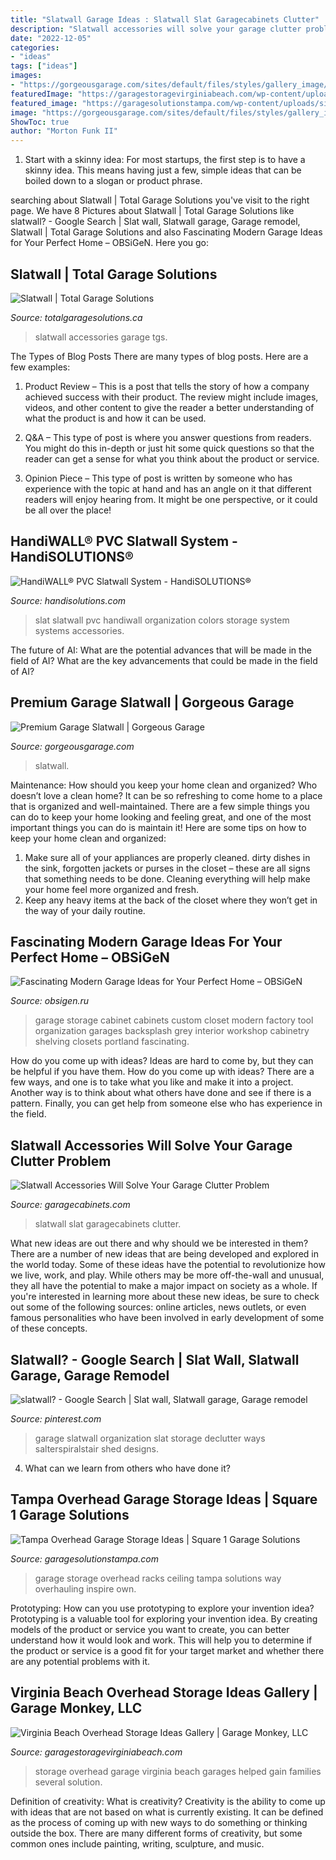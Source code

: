 ```yaml
---
title: "Slatwall Garage Ideas : Slatwall Slat Garagecabinets Clutter"
description: "Slatwall accessories will solve your garage clutter problem"
date: "2022-12-05"
categories:
- "ideas"
tags: ["ideas"]
images:
- "https://gorgeousgarage.com/sites/default/files/styles/gallery_image/public/slatwall-6_0.jpg?itok=iYgp5UF7"
featuredImage: "https://garagestoragevirginiabeach.com/wp-content/uploads/sites/230/2017/05/IMG_3115-1024x768.jpg"
featured_image: "https://garagesolutionstampa.com/wp-content/uploads/sites/82/2018/05/Ceiling-Racks-LOCATION-1024x768.jpg"
image: "https://gorgeousgarage.com/sites/default/files/styles/gallery_image/public/slatwall-6_0.jpg?itok=iYgp5UF7"
ShowToc: true
author: "Morton Funk II"
---
```



1. Start with a skinny idea: For most startups, the first step is to have a skinny idea. This means having just a few, simple ideas that can be boiled down to a slogan or product phrase.

	

		
searching about Slatwall | Total Garage Solutions you've visit to the right page. We have 8 Pictures about Slatwall | Total Garage Solutions like slatwall? - Google Search | Slat wall, Slatwall garage, Garage remodel, Slatwall | Total Garage Solutions and also Fascinating Modern Garage Ideas for Your Perfect Home – OBSiGeN. Here you go:
		
    
## Slatwall | Total Garage Solutions

<img loading=lazy src="https://www.totalgaragesolutions.ca/wp-content/uploads/Slatwall.jpg" onerror="this.onerror=null;this.src='https://tse1.mm.bing.net/th?id=OIP.mB2R-W_0lExtkctyMhC_8QHaE7&amp;pid=15.1';" alt="Slatwall | Total Garage Solutions">

_Source: totalgaragesolutions.ca_

>slatwall accessories garage tgs. 

	

The Types of Blog Posts
There are many types of blog posts. Here are a few examples:
1. Product Review – This is a post that tells the story of how a company achieved success with their product. The review might include images, videos, and other content to give the reader a better understanding of what the product is and how it can be used.

2. Q&A – This type of post is where you answer questions from readers. You might do this in-depth or just hit some quick questions so that the reader can get a sense for what you think about the product or service.

3. Opinion Piece – This type of post is written by someone who has experience with the topic at hand and has an angle on it that different readers will enjoy hearing from. It might be one perspective, or it could be all over the place!


    
## HandiWALL® PVC Slatwall System - HandiSOLUTIONS®

<img loading=lazy src="https://handisolutions.com/images/slatwall/7HW.jpg" onerror="this.onerror=null;this.src='https://tse3.mm.bing.net/th?id=OIP.hPpFaY7vPpSj0jzEumLyfwHaEa&amp;pid=15.1';" alt="HandiWALL® PVC Slatwall System - HandiSOLUTIONS®">

_Source: handisolutions.com_

>slat slatwall pvc handiwall organization colors storage system systems accessories. 

	

The future of AI: What are the potential advances that will be made in the field of AI?
What are the key advancements that could be made in the field of AI?

    
## Premium Garage Slatwall | Gorgeous Garage

<img loading=lazy src="https://gorgeousgarage.com/sites/default/files/styles/gallery_image/public/slatwall-6_0.jpg?itok=iYgp5UF7" onerror="this.onerror=null;this.src='https://tse4.mm.bing.net/th?id=OIP.-mu3s8drMpQLCQ5pcSzu_AHaCc&amp;pid=15.1';" alt="Premium Garage Slatwall | Gorgeous Garage">

_Source: gorgeousgarage.com_

>slatwall. 

	

Maintenance: How should you keep your home clean and organized?
Who doesn’t love a clean home? It can be so refreshing to come home to a place that is organized and well-maintained. There are a few simple things you can do to keep your home looking and feeling great, and one of the most important things you can do is maintain it! Here are some tips on how to keep your home clean and organized: 
1. Make sure all of your appliances are properly cleaned. dirty dishes in the sink, forgotten jackets or purses in the closet – these are all signs that something needs to be done. Cleaning everything will help make your home feel more organized and fresh. 
2. Keep any heavy items at the back of the closet where they won’t get in the way of your daily routine.

    
## Fascinating Modern Garage Ideas For Your Perfect Home – OBSiGeN

<img loading=lazy src="http://www.decohoms.com/wp-content/uploads/2018/03/modern-garage-trash-bin-grey-cabinet-drawers-tool-and-fishing-kit-storage-upper-cabinet-white-backsplash-red-countertop-recessed-lighting.jpg" onerror="this.onerror=null;this.src='https://tse3.mm.bing.net/th?id=OIP.qMbrmRINsva6tQpIXROowgHaEy&amp;pid=15.1';" alt="Fascinating Modern Garage Ideas for Your Perfect Home – OBSiGeN">

_Source: obsigen.ru_

>garage storage cabinet cabinets custom closet modern factory tool organization garages backsplash grey interior workshop cabinetry shelving closets portland fascinating. 

	

How do you come up with ideas?
Ideas are hard to come by, but they can be helpful if you have them. How do you come up with ideas? There are a few ways, and one is to take what you like and make it into a project. Another way is to think about what others have done and see if there is a pattern. Finally, you can get help from someone else who has experience in the field.

    
## Slatwall Accessories Will Solve Your Garage Clutter Problem

<img loading=lazy src="https://3duswt1unice1n270k4fpkqn-wpengine.netdna-ssl.com/wp-content/uploads/2019/05/aEHAJmg.jpeg" onerror="this.onerror=null;this.src='https://tse3.mm.bing.net/th?id=OIP.NAQPacVxTsgo3cK_tpc0VwHaEA&amp;pid=15.1';" alt="Slatwall Accessories Will Solve Your Garage Clutter Problem">

_Source: garagecabinets.com_

>slatwall slat garagecabinets clutter. 

	

What new ideas are out there and why should we be interested in them?
There are a number of new ideas that are being developed and explored in the world today. Some of these ideas have the potential to revolutionize how we live, work, and play. While others may be more off-the-wall and unusual, they all have the potential to make a major impact on society as a whole. If you're interested in learning more about these new ideas, be sure to check out some of the following sources: online articles, news outlets, or even famous personalities who have been involved in early development of some of these concepts.

    
## Slatwall? - Google Search | Slat Wall, Slatwall Garage, Garage Remodel

<img loading=lazy src="https://i.pinimg.com/originals/6a/57/1e/6a571eb886232a5be74b0e53b0ac7c13.jpg" onerror="this.onerror=null;this.src='https://tse2.mm.bing.net/th?id=OIP.Gw1w3LJKTpu4CaZ0r2CVtAHaFb&amp;pid=15.1';" alt="slatwall? - Google Search | Slat wall, Slatwall garage, Garage remodel">

_Source: pinterest.com_

>garage slatwall organization slat storage declutter ways salterspiralstair shed designs. 

	

4) What can we learn from others who have done it?

    
## Tampa Overhead Garage Storage Ideas | Square 1 Garage Solutions

<img loading=lazy src="https://garagesolutionstampa.com/wp-content/uploads/sites/82/2018/05/Ceiling-Racks-LOCATION-1024x768.jpg" onerror="this.onerror=null;this.src='https://tse3.mm.bing.net/th?id=OIP.ZTcaXd4FgiRAHbWm8NrvzgHaFj&amp;pid=15.1';" alt="Tampa Overhead Garage Storage Ideas | Square 1 Garage Solutions">

_Source: garagesolutionstampa.com_

>garage storage overhead racks ceiling tampa solutions way overhauling inspire own. 

	

Prototyping: How can you use prototyping to explore your invention idea?
Prototyping is a valuable tool for exploring your invention idea. By creating models of the product or service you want to create, you can better understand how it would look and work. This will help you to determine if the product or service is a good fit for your target market and whether there are any potential problems with it.

    
## Virginia Beach Overhead Storage Ideas Gallery | Garage Monkey, LLC

<img loading=lazy src="https://garagestoragevirginiabeach.com/wp-content/uploads/sites/230/2017/05/IMG_3115-1024x768.jpg" onerror="this.onerror=null;this.src='https://tse1.mm.bing.net/th?id=OIP.NTchqc3TJIRbh8rPTrUqqQHaFj&amp;pid=15.1';" alt="Virginia Beach Overhead Storage Ideas Gallery | Garage Monkey, LLC">

_Source: garagestoragevirginiabeach.com_

>storage overhead garage virginia beach garages helped gain families several solution. 

	

Definition of creativity: What is creativity?
Creativity is the ability to come up with ideas that are not based on what is currently existing. It can be defined as the process of coming up with new ways to do something or thinking outside the box. There are many different forms of creativity, but some common ones include painting, writing, sculpture, and music.


